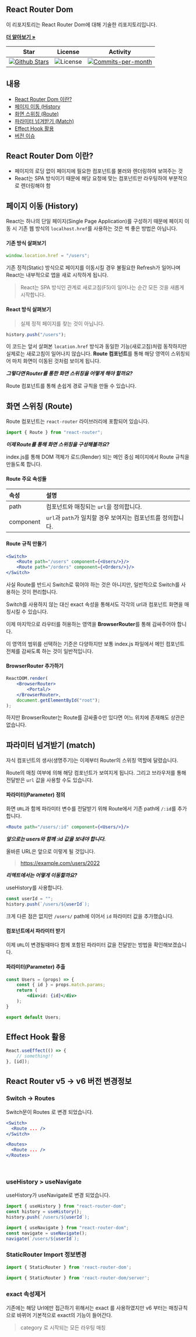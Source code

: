 ## React Router Dom

이 리포지토리는 React Router Dom에 대해 기술한 리포지토리입니다. <br />

<a href="https://github.com/devncore/devncore"><strong>더 알아보기 »</strong></a>
 
| Star | License | Activity |
|:----:|:-------:|:--------:|
| <a href="https://github.com/devncore/docs/stargazers"><img src="https://img.shields.io/github/stars/devncore/docs" alt="Github Stars"></a> | <img src="https://img.shields.io/github/license/devncore/docs" alt="License"> | <a href="https://github.com/devncore/docs/pulse"><img src="https://img.shields.io/github/commit-activity/m/devncore/docs" alt="Commits-per-month"></a> |

## 내용
- [React Router Dom 이란?](#react-router-dom-이란)
- [페이지 이동 (History](#페이지-이동-history)
- [화면 스위칭 (Route)](#화면-스위칭-route)
- [파라미터 넘겨받기 (Match)](#파라미터-넘겨받기-match)
- [Effect Hook 활용](#effect-hook-활용)
- [버전 이슈](#버전-이슈)

## React Router Dom 이란?
- 페이지의 로딩 없이 페이지에 필요한 컴포넌트를 불러와 렌더링하여 보여주는 것
- React는 SPA 방식이기 때문에 해당 요청에 맞는 컴포넌트만 라우팅하여 부분적으로 렌더링해야 함

## 페이지 이동 (History)
React는 하나의 단일 페이지(Single Page Application)를 구성하기 때문에 페이지 이동 시 기존 웹 방식의 `localhost.href`를 사용하는 것은 썩 좋은 방법은 아닙니다.
 
#### 기존 방식 살펴보기
```jsx
window.location.href = "/users";
```
기존 정적(Static) 방식으로 페이지를 이동시킬 경우 불필요한 Refresh가 일어나며 React는 내부적으로 앱을 새로 시작하게 됩니다.
> React는 SPA 방식인 관계로 새로고침(F5)이 일어나는 순간 모든 것을 새롭게 시작합니다.

#### React 방식 살펴보기
> 실제 정적 페이지를 찾는 것이 아닙니다.
```jsx
history.push("/users");
```
이 코드는 앞서 살펴본 `location.href` 방식과 동일한 기능(새로고침)처럼 동작하지만 실제로는 새로고침이 일어나지 않습니다. 
**Route 컴포넌트**를 통해 해당 영역이 스위칭되어 마치 화면이 이동된 것처럼 보이게 됩니다. 

___그렇다면 Router를 통한 화면 스위칭을 어떻게 해야 할까요?___

Route 컴포넌트를 통해 손쉽게 경로 규칙을 만들 수 있습니다.

## 화면 스위칭 (Route)
Route 컴포넌트는 `react-router` 라이브러리에 포함되어 있습니다.

```jsx
import { Route } from "react-router";
```

___이제 Route를 통해 화면 스위칭을 구성해볼까요?___

index.js를 통해 DOM 객체가 로드(Render) 되는 메인 중심 페이지에서 Route 규칙을 만들도록 합니다.

#### Route 주요 속성들
| 속성 | 설명 |
|:----|:----|
| path | 컴포넌트와 매칭되는 `url`을 정의합니다. |
| component |`url`과 `path`가 일치할 경우 보여지는 컴포넌트를 정의합니다. |

#### Route 규칙 만들기
```jsx
<Switch>
    <Route path="/users" component={<Users/>}/>
    <Route path="/orders" component={<Orders/>}/>
</Switch>
```
사실 Route를 반드시 Switch로 묶어야 하는 것은 아니지만, 일반적으로 Switch를 사용하는 것이 편리합니다.

Switch를 사용하지 않는 대신 exact 속성을 통해서도 각각의 url과 컴포넌트 화면을 매칭시킬 수 있습니다. 

이제 마지막으로 라우터를 허용하는 영역을 **BrowserRouter**를 통해 감싸주어야 합니다. 

이 영역의 범위를 선택하는 기준은 다양하지만 보통 index.js 파일에서 메인 컴포넌트 전체를 감싸도록 하는 것이 일반적입니다.

#### BrowserRouter 추가하기
```jsx
ReactDOM.render(
    <BrowserRouter>
        <Portal/>
    </BrowserRouter>,
    document.getElementById("root");
);
```
하지만 BrowserRouter는 Route를 감싸줄수만 있다면 어느 위치에 존재해도 상관은 없습니다.

## 파라미터 넘겨받기 (match)
자식 컴포넌트의 생사(생명주기)는 이제부터 Router의 스위칭 역할에 달렸습니다.

Route의 매칭 여부에 의해 해당 컴포넌트가 보여지게 됩니다. 그리고 브라우저를 통해 전달받은 `url` 값을 사용할 수도 있습니다.

#### 파라미터(Parameter) 정의
화면 `URL`과 함께 파라미터 변수를 전달받기 위해 Route에서 기존 path에 `/:id`를 추가합니다.
```jsx
<Route path="/users/:id" component={<Users/>}/>
``` 
___앞으로는 users와 함께 :id 값을 보내야 합니다.___

올바른 URL은 앞으로 이렇게 될 것입니다.
> https://example.com/users/2022

___리엑트에서는 어떻게 이동할까요?___

useHistory를 사용합니다.

```jsx
const userId = "";
history.push(`/users/${userId`);
```
크게 다른 점은 없지만 `/users/` path에 이어서 `id` 파라미터 값을 추가했습니다.

#### 컴포넌트에서 파라미터 받기
이제 `URL`이 변경될때마다 함께 포함된 파라미터 값을 전달받는 방법을 확인해보겠습니다.

#### 파라미터(Parameter) 추출
```jsx
const Users = (props) => {
    const { id } = props.match.params;
    return (
        <div>id: {id}</div>
    );
}

export default Users;
```

## Effect Hook 활용
```jsx
React.useEffect(() => {
    // something!!
}, [id]);
```

## React Router v5 -> v6 버전 변경정보

### Switch -> Routes
Switch문이 Routes 로 변경 되었습니다. 

```jsx
<Switch>
  <Route ... />
</Switch>
```

```jsx
<Routes>
  <Route ... />
</Routes>
```

<br />

### useHistory > useNavigate
useHistory가 useNavigate로 변경 되었습니다.

```jsx
import { useHistory } from "react-router-dom";
const history = useHistory();
history.push(`/users/${userId`); 
```

```jsx
import { useNavigate } from "react-router-dom";
const navigate = useNavigate();
navigate(`/users/${userId`); 
```

### StaticRouter Import 정보변경

```jsx
import { StaticRouter } from 'react-router-dom';
```

```jsx
import { StaticRouter } from 'react-router-dom/server';
```

### exact 속성제거
기존에는 해당 Url에만 접근하기 위해서는 exact 를 사용하였지만 v6 부터는 매칭규칙으로 바뀌어 기본적으로 exact의 기능이 들어간다. 

> category 로 시작되는 모든 라우팅 매칭
> <Route path='category/*' />


